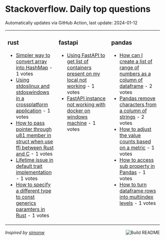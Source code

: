 # Stackoverflow. Daily top questions 

Automatically updates via GitHub Action, last update: <!-- date starts -->2024-01-12<!-- date ends -->


<table><tr><td valign="top" width="33%">

### rust
<!-- rust starts -->
* [Simpler way to convert array into HashMap](https://stackoverflow.com/questions/77798108/simpler-way-to-convert-array-into-hashmap) - 1 votes
* [Using stdoslinux and stdoswindows in a crossplatform application](https://stackoverflow.com/questions/77804155/using-stdoslinux-and-stdoswindows-in-a-cross-platform-application) - 1 votes
* [How to pass pointer through u81 member in struct when use ffi between Rust and C](https://stackoverflow.com/questions/77804481/how-to-pass-pointer-through-u81-member-in-struct-when-use-ffi-between-rust-an) - 1 votes
* [Lifetime issue in default trait implementation](https://stackoverflow.com/questions/77803966/lifetime-issue-in-default-trait-implementation) - 1 votes
* [How to specify a different type to const generics paramters in Rust](https://stackoverflow.com/questions/77807654/how-to-specify-a-different-type-to-const-generics-paramters-in-rust) - 1 votes
<!-- rust ends -->
</td><td valign="top" width="34%">


### fastapi
<!-- fastapi starts -->
* [Using FastAPI to get list of containers present on my local not working](https://stackoverflow.com/questions/77805321/using-fastapi-to-get-list-of-containers-present-on-my-local-not-working) - 1 votes
* [FastAPI instance not working with docker on windows machine](https://stackoverflow.com/questions/77797436/fastapi-instance-not-working-with-docker-on-windows-machine) - 1 votes
<!-- fastapi ends -->
</td><td valign="top" width="34%">


### pandas
<!-- pandas starts -->
* [How can I create a list of range of numbers as a column of dataframe](https://stackoverflow.com/questions/77801556/how-can-i-create-a-list-of-range-of-numbers-as-a-column-of-dataframe) - 2 votes
* [Pandas remove characters from a column of strings](https://stackoverflow.com/questions/77808235/pandas-remove-characters-from-a-column-of-strings) - 2 votes
* [How to adjust the value counts based on a metric](https://stackoverflow.com/questions/77805621/how-to-adjust-the-value-counts-based-on-a-metric) - 1 votes
* [How to access sub property in Pandas](https://stackoverflow.com/questions/77803280/how-to-access-sub-property-in-pandas) - 1 votes
* [How to turn dataframe rows into multiindex levels](https://stackoverflow.com/questions/77799470/how-to-turn-dataframe-rows-into-multiindex-levels) - 1 votes
<!-- pandas ends -->
</td></tr></table>

<a href="https://github.com/hp0404/hp0404/actions"><img src="https://github.com/hp0404/hp0404/workflows/Build%20README/badge.svg" align="right" alt="Build README"></a> <p>*Inspired by  [simonw](https://github.com/simonw/simonw)*</p>

